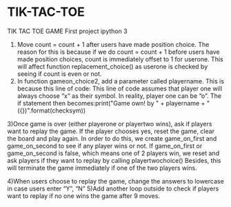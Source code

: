 # TIK-TAC-TOE
TIK TAC TOE GAME
First project ipython 3
1) Move count = count + 1 after users have made position choice. The reason for this is because if we do count = count + 1 before users have made position choices, count is immediately offset to 1 for userone.
This will affect function replacement_choice() as userone is checked by seeing if count is even or not. 
2) In function gameon_choice2, add a parameter called playername. This is because this line of code:
This line of code assumes that player one will always choose “x” as their symbol. In reality, player one can be “o”. The if statement then becomes:print("Game own! by " + playername + " ({})".format(checksym))

3)Once game is over (either playerone or playertwo wins), ask if players want to replay the game. If the player chooses yes, reset the game, clear the board and play again.
In order to do this, we create game_on_first and game_on_second to see if any player wins or not. If game_on_first or game_on_second is false, which means one of 2 players win, we reset and ask players if they want to replay by calling playertwochoice()
Besides, this will terminate the game immediately if one of the two players wins.

4)When users choose to replay the game, change the answers to lowercase in case users enter “Y”, “N”
5)Add another loop outside to check if players want to replay if no one wins the game after 9 moves.


